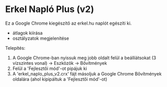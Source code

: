 Erkel Napló Plus (v2)
================

Ez a Google Chrome kiegészítő az erkel.hu naplót egészíti ki.

- átlagok kiírása
- osztályzatok megjelenítése


Telepítés:
  1. A Google Chrome-ban nyissuk meg jobb oldalt felül a beállíátsokat (3 vízszintes vonal) -> Eszközök -> Bővítmények
  2. Felül a 'Fejlesztői mód'-ot pipájuk ki
  3. A 'erkel_naplo_plus_v2.crx' fájt másoljuk a Google Chrome Bővítmények oldalára (ahol kipipáltuk a 'Fejlesztői mód'-ot)

